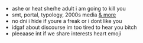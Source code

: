 - ashe or heat she/he adult i am going to kill you
- smt, portal, typology, 2000s media [& more](https://rentry.co/embryon)
- no dni i hide if youre a freak or i dont like you
- idgaf about discourse im too tired to hear you bitch
- pleeaase int if we share interests heart emoji
